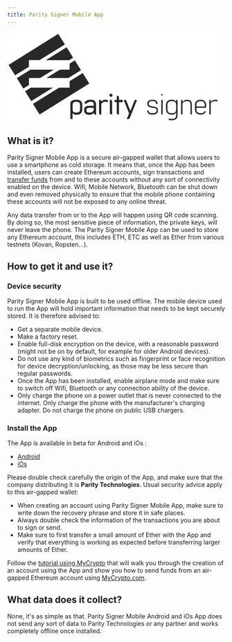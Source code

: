 ```yaml
---
title: Parity Signer Mobile App
---
```


![Parity Signer](images/logo-parity-signer.jpg)
## What is it?
Parity Signer Mobile App is a secure air-gapped wallet that allows users to use a smartphone as cold storage. It means that, once the App has been installed, users can create Ethereum accounts, sign transactions and [transfer funds](Parity-Signer-Mobile-App-MyCrypto-tutorial) from and to these accounts without any sort of connectivity enabled on the device. Wifi, Mobile Network, Bluetooth can be shut down and even removed physically to ensure that the mobile phone containing these accounts will not be exposed to any online threat.

Any data transfer from or to the App will happen using QR code scanning. By doing so, the most sensitive piece of information, the private keys, will never leave the phone. The Parity Signer Mobile App can be used to store any Ethereum account, this includes ETH, ETC as well as Ether from various testnets (Kovan, Ropsten...).

## How to get it and use it?

### Device security
Parity Signer Mobile App is built to be used offline. The mobile device used to run the App will hold important information that needs to be kept securely stored. It is therefore advised to:
- Get a separate mobile device.
- Make a factory reset.
- Enable full-disk encryption on the device, with a reasonable password (might not be on by default, for example for older Android devices).
- Do not use any kind of biometrics such as fingerprint or face recognition for device decryption/unlocking, as those may be less secure than regular passwords.
- Once the App has been installed, enable airplane mode and make sure to switch off Wifi, Bluetooth or any connection ability of the device.
- Only charge the phone on a power outlet that is never connected to the internet. Only charge the phone with the manufacturer's charging adapter. Do not charge the phone on public USB chargers.

### Install the App
The App is available in beta for Android and iOs :
- [Android](https://play.google.com/store/apps/details?id=io.parity.signer)
- [iOs](https://itunes.apple.com/us/app/parity-signer/id1218174838)

Please double check carefully the origin of the App, and make sure that the company distributing it is **Parity Technologies**. Usual security advice apply to this air-gapped wallet: 
- When creating an account using Parity Signer Mobile App, make sure to write down the recovery phrase and store it in safe places.
- Always double check the information of the transactions you are about to sign or send.
- Make sure to first transfer a small amount of Ether with the App and verify that everything is working as expected before transferring larger amounts of Ether.
 
Follow the [tutorial using MyCrypto](Parity-Signer-Mobile-App-MyCrypto-tutorial) that will walk you through the creation of an account using the App and show you how to send funds from an air-gapped Ethereum account using [MyCrypto.com](https://mycrypto.com).

## What data does it collect?
None, it's as simple as that. Parity Signer Mobile Android and iOs App does not send any sort of data to Parity Technologies or any partner and works completely offline once installed.
